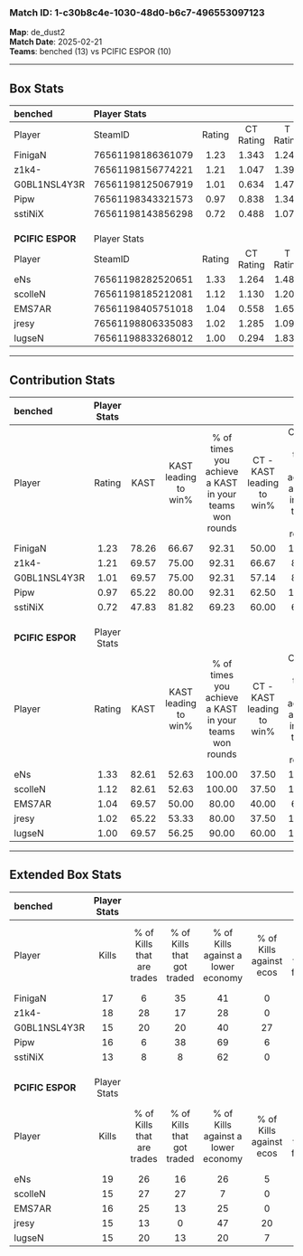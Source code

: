 ### Match ID: 1-c30b8c4e-1030-48d0-b6c7-496553097123  
**Map**: de_dust2  
**Match Date**: 2025-02-21  
**Teams**: benched (13) vs PCIFIC ESPOR (10)  

---  

## Box Stats  

| **benched**      | Player Stats      |        |           |          |       |       |       |         |        |      |     |
| :- | :- | :-: | :-: | :-: | :-: | :-: | :-: | :-: | :-: | :-: | :-: |
| Player           | SteamID           | Rating | CT Rating | T Rating | KAST  |  ADR  | Kills | Assists | Deaths | K/D  | HS% |
| FinigaN          | 76561198186361079 |  1.23  |   1.343   |  1.243   | 78.26 | 100.5 |  17   |    6    |   17   | 1.00 | 70  |
| z1k4-            | 76561198156774221 |  1.21  |   1.047   |  1.391   | 69.57 | 67.5  |  18   |    1    |   11   | 1.64 | 38  |
| G0BL1NSL4Y3R     | 76561198125067919 |  1.01  |   0.634   |  1.474   | 69.57 | 70.2  |  15   |    6    |   16   | 0.94 | 80  |
| Pipw             | 76561198343321573 |  0.97  |   0.838   |  1.349   | 65.22 | 73.7  |  16   |    2    |   18   | 0.89 | 62  |
| sstiNiX          | 76561198143856298 |  0.72  |   0.488   |  1.071   | 47.83 | 67.8  |  13   |    5    |   18   | 0.72 | 61  |
|                  |                   |        |           |          |       |       |       |         |        |      |     |
|                  |                   |        |           |          |       |       |       |         |        |      |     |
|                  |                   |        |           |          |       |       |       |         |        |      |     |
| **PCIFIC ESPOR** | Player Stats      |        |           |          |       |       |       |         |        |      |     |
| Player           | SteamID           | Rating | CT Rating | T Rating | KAST  |  ADR  | Kills | Assists | Deaths | K/D  | HS% |
| eNs              | 76561198282520651 |  1.33  |   1.264   |  1.482   | 82.61 | 78.5  |  19   |    6    |   14   | 1.36 | 52  |
| scolleN          | 76561198185212081 |  1.12  |   1.130   |  1.205   | 82.61 | 61.7  |  15   |    5    |   14   | 1.07 | 40  |
| EMS7AR           | 76561198405751018 |  1.04  |   0.558   |  1.651   | 69.57 | 84.5  |  16   |    8    |   19   | 0.84 | 50  |
| jresy            | 76561198806335083 |  1.02  |   1.285   |  1.093   | 65.22 | 80.4  |  15   |    8    |   16   | 0.94 | 46  |
| lugseN           | 76561198833268012 |  1.00  |   0.294   |  1.835   | 69.57 | 70.4  |  15   |    4    |   16   | 0.94 | 20  |
---  

## Contribution Stats  

| **benched**      | Player Stats |       |                      |                                                        |                           |                                                             |                          |                                                            |
| :- | :-: | :-: | :-: | :-: | :-: | :-: | :-: | :-: |
| Player           |    Rating    | KAST  | KAST leading to win% | % of times you achieve a KAST in your teams won rounds | CT - KAST leading to win% | CT - % of times you achieve a KAST in your teams won rounds | T - KAST leading to win% | T - % of times you achieve a KAST in your teams won rounds |
| FinigaN          |     1.23     | 78.26 |        66.67         |                         92.31                          |           50.00           |                           100.00                            |          87.50           |                           87.50                            |
| z1k4-            |     1.21     | 69.57 |        75.00         |                         92.31                          |           66.67           |                            80.00                            |          80.00           |                           100.00                           |
| G0BL1NSL4Y3R     |     1.01     | 69.57 |        75.00         |                         92.31                          |           57.14           |                            80.00                            |          88.89           |                           100.00                           |
| Pipw             |     0.97     | 65.22 |        80.00         |                         92.31                          |           62.50           |                           100.00                            |          100.00          |                           87.50                            |
| sstiNiX          |     0.72     | 47.83 |        81.82         |                         69.23                          |           60.00           |                            60.00                            |          100.00          |                           75.00                            |
|                  |              |       |                      |                                                        |                           |                                                             |                          |                                                            |
|                  |              |       |                      |                                                        |                           |                                                             |                          |                                                            |
|                  |              |       |                      |                                                        |                           |                                                             |                          |                                                            |
| **PCIFIC ESPOR** | Player Stats |       |                      |                                                        |                           |                                                             |                          |                                                            |
| Player           |    Rating    | KAST  | KAST leading to win% | % of times you achieve a KAST in your teams won rounds | CT - KAST leading to win% | CT - % of times you achieve a KAST in your teams won rounds | T - KAST leading to win% | T - % of times you achieve a KAST in your teams won rounds |
| eNs              |     1.33     | 82.61 |        52.63         |                         100.00                         |           37.50           |                           100.00                            |          63.64           |                           100.00                           |
| scolleN          |     1.12     | 82.61 |        52.63         |                         100.00                         |           37.50           |                           100.00                            |          63.64           |                           100.00                           |
| EMS7AR           |     1.04     | 69.57 |        50.00         |                         80.00                          |           40.00           |                            66.67                            |          54.55           |                           85.71                            |
| jresy            |     1.02     | 65.22 |        53.33         |                         80.00                          |           37.50           |                           100.00                            |          71.43           |                           71.43                            |
| lugseN           |     1.00     | 69.57 |        56.25         |                         90.00                          |           60.00           |                           100.00                            |          54.55           |                           85.71                            |
---  

## Extended Box Stats  

| **benched**      | Player Stats |                            |                            |                                    |                         |                              |                                 |        |                             |                                     |                          |                               |                            |
| :- | :-: | :-: | :-: | :-: | :-: | :-: | :-: | :-: | :-: | :-: | :-: | :-: | :-: |
| Player           |    Kills     | % of Kills that are trades | % of Kills that got traded | % of Kills against a lower economy | % of Kills against ecos | % of Kills that are flawless | % of Kills that are close duels | Deaths | % of Deaths that get traded | % of Deaths against a lower economy | % of Deaths against ecos | % of Deaths that are flawless | % of Deaths that are close |
| FinigaN          |      17      |             6              |             35             |                 41                 |            0            |              76              |                6                |   17   |             18              |                 24                  |            6             |              53               |             12             |
| z1k4-            |      18      |             28             |             17             |                 28                 |            0            |              83              |               17                |   11   |              0              |                 18                  |            0             |              91               |             0              |
| G0BL1NSL4Y3R     |      15      |             20             |             20             |                 40                 |           27            |              47              |               20                |   16   |              6              |                 31                  |            0             |              63               |             13             |
| Pipw             |      16      |             6              |             38             |                 69                 |            6            |              69              |               13                |   18   |             28              |                 22                  |            0             |              61               |             11             |
| sstiNiX          |      13      |             8              |             8              |                 62                 |            0            |              69              |                0                |   18   |             11              |                 33                  |            6             |              61               |             6              |
|                  |              |                            |                            |                                    |                         |                              |                                 |        |                             |                                     |                          |                               |                            |
|                  |              |                            |                            |                                    |                         |                              |                                 |        |                             |                                     |                          |                               |                            |
|                  |              |                            |                            |                                    |                         |                              |                                 |        |                             |                                     |                          |                               |                            |
| **PCIFIC ESPOR** | Player Stats |                            |                            |                                    |                         |                              |                                 |        |                             |                                     |                          |                               |                            |
| Player           |    Kills     | % of Kills that are trades | % of Kills that got traded | % of Kills against a lower economy | % of Kills against ecos | % of Kills that are flawless | % of Kills that are close duels | Deaths | % of Deaths that get traded | % of Deaths against a lower economy | % of Deaths against ecos | % of Deaths that are flawless | % of Deaths that are close |
| eNs              |      19      |             26             |             16             |                 26                 |            5            |              63              |                5                |   14   |             14              |                  7                  |            0             |              64               |             7              |
| scolleN          |      15      |             27             |             27             |                 7                  |            0            |              53              |               13                |   14   |             14              |                 14                  |            0             |              64               |             21             |
| EMS7AR           |      16      |             25             |             13             |                 25                 |            0            |              63              |               13                |   19   |             21              |                 16                  |            0             |              63               |             5              |
| jresy            |      15      |             13             |             0              |                 47                 |           20            |              67              |                7                |   16   |             44              |                 13                  |            0             |              75               |             19             |
| lugseN           |      15      |             20             |             13             |                 20                 |            7            |              73              |                7                |   16   |             25              |                 25                  |            6             |              81               |             6              |
